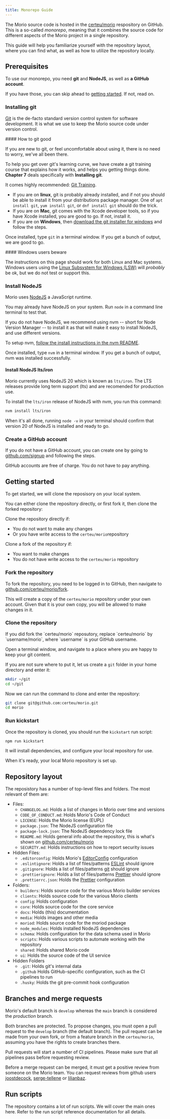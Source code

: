 ```yaml
---
title: Monorepo Guide
---
```


The Morio source code is hosted in the [certeu/morio][repo] respository on GitHub.
This is a so-called _monorepo_, meaning that it combines the source code for
different aspects of the Morio project in a single repository.

This guide will help you familiarize yourself with the repository layout, where
you can find what, as well as how to utilize the repository locally.

## Prerequisites

To use our monorepo, you need __git__ and __NodeJS__, as well as __a GitHub account__.

If you have those, you can skip ahead to [getting started](#getting-started).
If not, read on.


### Installing git

[Git](https://git-scm.com/) is the de-facto standard version control system for
software development. It is what we use to keep the Morio source code under
version control.

<Tip>
#### How to git good

If you are new to git, or feel uncomfortable about using it, there is no need
to worry, we've all been there.

To help you get over git's learning curve, we have create a git training course
that explains how it works, and helps you getting things done.
**Chapter 7** deals specifically with **Installing git**.

It comes highly recommended: [Git Training](/docs/training/git).
</Tip>


- If you are on __linux__, git is probably already installed, and if not you should
be able to install it from your distributions package manager. One of
`apt install git`, `yum install git`, or `dnf install git` should do the trick.
- If you are on __Mac__, git comes with the Xcode developer tools, so if you have
Xcode installed, you are good to go. If not, install it.
- If you are on __Windows__, then [download the git installer for
windows](https://git-scm.com/download/win) and follow the steps.

Once installed, type `git` in a terminal window.
If you get a bunch of output, we are good to go.

<Warning>
#### Windows users beware

The instructions on this page should work for both Linux and Mac systems.  
Windows users using the [Linux Subsystem for Windows
(LSW)](https://learn.microsoft.com/en-us/windows/wsl/install) will _probably_
be ok, but we do not test or support this.
</Warning>

### Install NodeJS

Morio uses [NodeJS](https://nodejs.org/) a JavaScript runtime.

You may already have NodeJS on your system. Run `node` in a command line
terminal to test that.

If you do not have NodeJS, we recommend using nvm -- short for Node Version
Manager -- to install it as that will make it easy to install NodeJS, and use
different versions.

To setup nvm, [follow the install instructions in the nvm README](https://github.com/nvm-sh/nvm#installing-and-updating).

Once installed, type `nvm` in a terminal window.
If you get a bunch of output, nvm was installed successfully.

#### Install NodeJS lts/iron

Morio currently uses NodeJS 20 which is known as `lts/iron`.
The LTS releases provide long term support (lts) and are recomended for production use.

To install the `lts/iron` release of NodeJS with nvm, you run this command:

```sh title="Terminal"
nvm install lts/iron
```

When it's all done, running `node -v` in your terminal should confirm that
version 20 of NodeJS is installed and ready to go.

### Create a GitHub account

If you do not have a GitHub account, you can create one
by going to [github.com/signup](https://github.com/signup) and following
the steps.

GitHub accounts are free of charge. You do not have to pay anything.

## Getting started

To get started, we will clone the reposisory on your local system.

You can either clone the repository directly, or first fork it, then clone the forked repository:

Clone the repository directly if:

- You do not want to make any changes
- Or you have write access to the `certeu/morio`repository

Clone a fork of the repository if:

- You want to make changes
- You do not have write access to the `certeu/morio` repository

### Fork the repository

To fork the repository, you need to be logged in to GitHub, then navigate to
[github.com/certeu/morio/fork](https://github.com/certeu/morio/fork).

This will create a copy of the `certeu/morio` repository under your own account.
Given that it is your own copy, you will be allowed to make changes in it.

### Clone the repository

<Note>
If you did fork the `certeu/morio` reposutory, replace `certeu/morio` by
`username/morio`, where `username` is your GitHub username.
</Note>

Open a terminal window, and navigate to a place where you are happy to keep
your git content.

If you are not sure where to put it, let us create a `git` folder in your home
directory and enter it:

```sh title="Terminal"
mkdir ~/git
cd ~/git
```

Now we can run the command to clone and enter the repository:

```sh title="Terminal"
git clone git@github.com:certeu/morio.git
cd morio
```

### Run kickstart

Once the repository is cloned, you should run the `kickstart` run script:

```sh title="Terminal"
npm run kickstart
```

It will install dependencies, and configure your local repository for use.

When it's ready, your local Morio repository is set up.

## Repository layout

The reposistory has a number of top-level files and folders. 
The most relevant of them are:

- Files:
  - `CHANGELOG.md`: Holds a list of changes in Morio over time and versions
  - `CODE_OF_CONDUCT.md`: Holds Morio's Code of Conduct
  - `LICENSE`: Holds the Morio license (EUPL)
  - `package.json`: The NodeJS configuration file
  - `package-lock.json`: The NodeJS dependency lock file
  - `README.md`: Holds general info about the repository, this is what's shown on [github.com/certeu/morio][repo]
  - `SECURITY.md`: Holds instructions on how to report security issues
- Hidden Files:
  - `.editorconfig`: Holds Morio's [EditorConfig](https://editorconfig.org/) configuration
  - `.eslintignore`: Holds a list of files/patterns [ESLint](https://eslint.org/) should ignore
  - `.gitignore`: Holds a list of files/patterns [git](https://git-scm.com/) should ignore
  - `.prettierignore`: Holds a list of files/patterns [Prettier](https://prettier.io/) should ignore
  - `.prettierrc.json`: Holds the [Prettier](https://prettier.io/) configuration
- Folders:
  - `builders`: Holds source code for the various Morio builder services
  - `clients`: Holds source code for the various Morio clients
  - `config`: Holds configuration
  - `core`: Holds source code for the core service
  - `docs`: Holds (this) documentation
  - `media`: Holds images and other media
  - `moriod`: Holds source code for the moriod package
  - `node_modules`: Holds installed NodeJS dependencies
  - `schema`: Holds configuration for the data schema used in Morio
  - `scripts`: Holds various scripts to automate working with the repository
  - `shared`: Holds shared Morio code
  - `ui`: Holds the source code of the UI service
- Hidden Folders
  - `.git`: Holds git's internal data
  - `.github` Holds GitHub-specific configuration, such as the CI pipelines to run
  - `.husky`: Holds the git pre-commit hook configuration

## Branches and merge requests

Morio's default branch is `develop` whereas the `main` branch is considered the _production_ branch.

Both branches are protected. To propose changes, you must open a pull request to
the `develop` branch (the default branch).  The pull request can be made from
your own fork, or from a feature branch in the `certeu/morio`, assuming you
have the rights to create branches there.

Pull requests will start a number of CI pipelines. Please make sure that all pipelines pass before requesting review.

Before a merge request can be merged, it must get a positive review from someone on the Morio team.
You can request reviews from github users [joostdecock](https://github.com/joostdecock), 
[serge-tellene](https://github.com/serge-tellene) or [lilianbaz](https://github.com/lilianbaz).

## Run scripts

The repository contains a lot of run scripts. We will cover the main ones here.
Refer to the run script reference documentation for all details.







[repo]: https://github.com/certeu/morio
